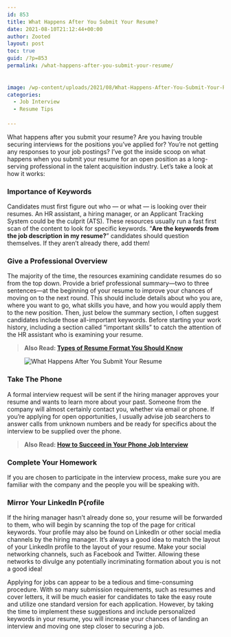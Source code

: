 ```yaml
---
id: 853
title: What Happens After You Submit Your Resume?
date: 2021-08-10T21:12:44+00:00
author: Zooted
layout: post
toc: true
guid: /?p=853
permalink: /what-happens-after-you-submit-your-resume/


image: /wp-content/uploads/2021/08/What-Happens-After-You-Submit-Your-Resume.jpg
categories:
  - Job Interview
  - Resume Tips

---
```

What happens after you submit your resume? Are you having trouble securing interviews for the positions you&#8217;ve applied for? You&#8217;re not getting any responses to your job postings? I&#8217;ve got the inside scoop on what happens when you submit your resume for an open position as a long-serving professional in the talent acquisition industry. Let&#8217;s take a look at how it works:



### **Importance of Keywords**

Candidates must first figure out who — or what — is looking over their resumes. An HR assistant, a hiring manager, or an Applicant Tracking System could be the culprit (ATS). These resources usually run a fast first scan of the content to look for specific keywords. “**Are the keywords from the job description in my resume?**” candidates should question themselves. If they aren&#8217;t already there, add them!

### **Give a Professional Overview**

The majority of the time, the resources examining candidate resumes do so from the top down. Provide a brief professional summary—two to three sentences—at the beginning of your resume to improve your chances of moving on to the next round. This should include details about who you are, where you want to go, what skills you have, and how you would apply them to the new position. Then, just below the summary section, I often suggest candidates include those all-important keywords. Before starting your work history, including a section called &#8220;important skills&#8221; to catch the attention of the HR assistant who is examining your resume.

<blockquote class="wp-block-quote">
  <p>
    <strong>Also Read: <a href="/types-of-resume-format-you-should-know/">Types of Resume Format You Should Know</a></strong>
  </p>
</blockquote><figure class="wp-block-image size-large">

<img loading="lazy" width="1024" height="512" src="/wp-content/uploads/2021/08/What-Happens-After-You-Submit-Your-Resume.png" alt="What Happens After You Submit Your Resume" class="wp-image-854" srcset="/wp-content/uploads/2021/08/What-Happens-After-You-Submit-Your-Resume.png 1024w, /wp-content/uploads/2021/08/What-Happens-After-You-Submit-Your-Resume-300x150.png 300w, /wp-content/uploads/2021/08/What-Happens-After-You-Submit-Your-Resume-768x384.png 768w" sizes="(max-width: 1024px) 100vw, 1024px" /> </figure> 

### **Take The Phone**

A formal interview request will be sent if the hiring manager approves your resume and wants to learn more about your past. Someone from the company will almost certainly contact you, whether via email or phone. If you&#8217;re applying for open opportunities, I usually advise job searchers to answer calls from unknown numbers and be ready for specifics about the interview to be supplied over the phone.

<blockquote class="wp-block-quote">
  <p>
    <strong>Also Read: <a href="/how-to-succeed-in-your-phone-job-interview/">How to Succeed in Your Phone Job Interview</a></strong>
  </p>
</blockquote>

### **Complete Your Homework**

If you are chosen to participate in the interview process, make sure you are familiar with the company and the people you will be speaking with.

### **Mirror Your LinkedIn P{rofile**

If the hiring manager hasn&#8217;t already done so, your resume will be forwarded to them, who will begin by scanning the top of the page for critical keywords. Your profile may also be found on LinkedIn or other social media channels by the hiring manager. It&#8217;s always a good idea to match the layout of your LinkedIn profile to the layout of your resume. Make your social networking channels, such as Facebook and Twitter. Allowing these networks to divulge any potentially incriminating formation about you is not a good idea!



Applying for jobs can appear to be a tedious and time-consuming procedure. With so many submission requirements, such as resumes and cover letters, it will be much easier for candidates to take the easy route and utilize one standard version for each application. However, by taking the time to implement these suggestions and include personalized keywords in your resume, you will increase your chances of landing an interview and moving one step closer to securing a job.


